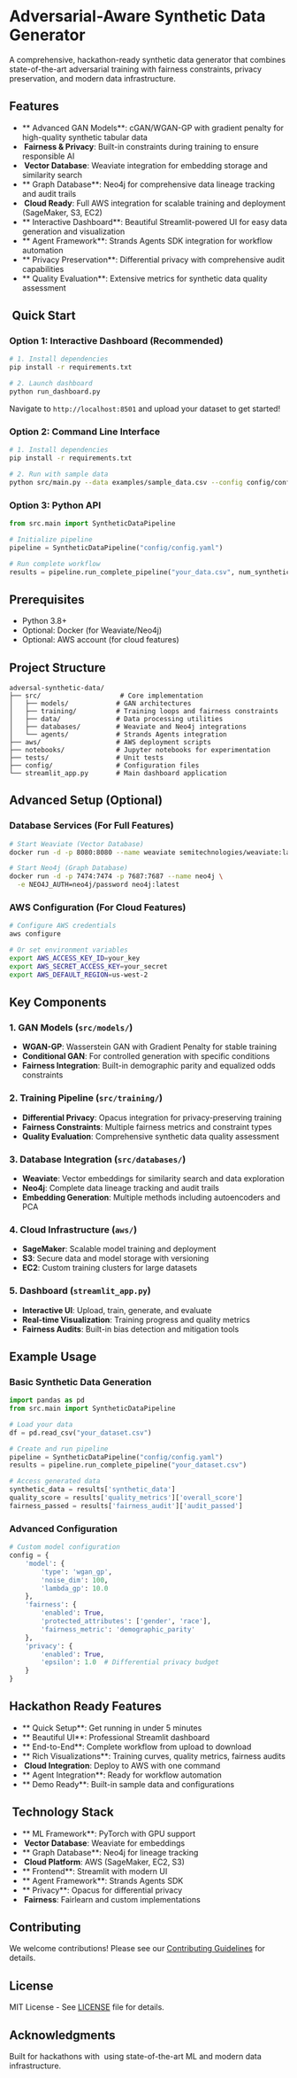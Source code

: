 # Adversarial-Aware Synthetic Data Generator

A comprehensive, hackathon-ready synthetic data generator that combines state-of-the-art adversarial training with fairness constraints, privacy preservation, and modern data infrastructure.

##  Features

- ** Advanced GAN Models**: cGAN/WGAN-GP with gradient penalty for high-quality synthetic tabular data
- **️ Fairness & Privacy**: Built-in constraints during training to ensure responsible AI
- **️ Vector Database**: Weaviate integration for embedding storage and similarity search
- ** Graph Database**: Neo4j for comprehensive data lineage tracking and audit trails
- **️ Cloud Ready**: Full AWS integration for scalable training and deployment (SageMaker, S3, EC2)
- ** Interactive Dashboard**: Beautiful Streamlit-powered UI for easy data generation and visualization
- ** Agent Framework**: Strands Agents SDK integration for workflow automation
- ** Privacy Preservation**: Differential privacy with comprehensive audit capabilities
- ** Quality Evaluation**: Extensive metrics for synthetic data quality assessment

## ‍️ Quick Start

### Option 1: Interactive Dashboard (Recommended)
```bash
# 1. Install dependencies
pip install -r requirements.txt

# 2. Launch dashboard
python run_dashboard.py
```
Navigate to `http://localhost:8501` and upload your dataset to get started!

### Option 2: Command Line Interface
```bash
# 1. Install dependencies
pip install -r requirements.txt

# 2. Run with sample data
python src/main.py --data examples/sample_data.csv --config config/config.yaml --samples 1000
```

### Option 3: Python API
```python
from src.main import SyntheticDataPipeline

# Initialize pipeline
pipeline = SyntheticDataPipeline("config/config.yaml")

# Run complete workflow
results = pipeline.run_complete_pipeline("your_data.csv", num_synthetic_samples=1000)
```

##  Prerequisites

- Python 3.8+
- Optional: Docker (for Weaviate/Neo4j)
- Optional: AWS account (for cloud features)

## Project Structure

```
adversal-synthetic-data/
├── src/                    # Core implementation
│   ├── models/            # GAN architectures
│   ├── training/          # Training loops and fairness constraints
│   ├── data/              # Data processing utilities
│   ├── databases/         # Weaviate and Neo4j integrations
│   └── agents/            # Strands Agents integration
├── aws/                   # AWS deployment scripts
├── notebooks/             # Jupyter notebooks for experimentation
├── tests/                 # Unit tests
├── config/                # Configuration files
└── streamlit_app.py       # Main dashboard application
```

##  Advanced Setup (Optional)

### Database Services (For Full Features)
```bash
# Start Weaviate (Vector Database)
docker run -d -p 8080:8080 --name weaviate semitechnologies/weaviate:latest

# Start Neo4j (Graph Database)
docker run -d -p 7474:7474 -p 7687:7687 --name neo4j \
  -e NEO4J_AUTH=neo4j/password neo4j:latest
```

### AWS Configuration (For Cloud Features)
```bash
# Configure AWS credentials
aws configure

# Or set environment variables
export AWS_ACCESS_KEY_ID=your_key
export AWS_SECRET_ACCESS_KEY=your_secret
export AWS_DEFAULT_REGION=us-west-2
```

##  Key Components

### 1. **GAN Models** (`src/models/`)
- **WGAN-GP**: Wasserstein GAN with Gradient Penalty for stable training
- **Conditional GAN**: For controlled generation with specific conditions
- **Fairness Integration**: Built-in demographic parity and equalized odds constraints

### 2. **Training Pipeline** (`src/training/`)
- **Differential Privacy**: Opacus integration for privacy-preserving training
- **Fairness Constraints**: Multiple fairness metrics and constraint types
- **Quality Evaluation**: Comprehensive synthetic data quality assessment

### 3. **Database Integration** (`src/databases/`)
- **Weaviate**: Vector embeddings for similarity search and data exploration
- **Neo4j**: Complete data lineage tracking and audit trails
- **Embedding Generation**: Multiple methods including autoencoders and PCA

### 4. **Cloud Infrastructure** (`aws/`)
- **SageMaker**: Scalable model training and deployment
- **S3**: Secure data and model storage with versioning
- **EC2**: Custom training clusters for large datasets

### 5. **Dashboard** (`streamlit_app.py`)
- **Interactive UI**: Upload, train, generate, and evaluate
- **Real-time Visualization**: Training progress and quality metrics
- **Fairness Audits**: Built-in bias detection and mitigation tools

##  Example Usage

### Basic Synthetic Data Generation
```python
import pandas as pd
from src.main import SyntheticDataPipeline

# Load your data
df = pd.read_csv("your_dataset.csv")

# Create and run pipeline
pipeline = SyntheticDataPipeline("config/config.yaml")
results = pipeline.run_complete_pipeline("your_dataset.csv")

# Access generated data
synthetic_data = results['synthetic_data']
quality_score = results['quality_metrics']['overall_score']
fairness_passed = results['fairness_audit']['audit_passed']
```

### Advanced Configuration
```python
# Custom model configuration
config = {
    'model': {
        'type': 'wgan_gp',
        'noise_dim': 100,
        'lambda_gp': 10.0
    },
    'fairness': {
        'enabled': True,
        'protected_attributes': ['gender', 'race'],
        'fairness_metric': 'demographic_parity'
    },
    'privacy': {
        'enabled': True,
        'epsilon': 1.0  # Differential privacy budget
    }
}
```

##  Hackathon Ready Features

- ** Quick Setup**: Get running in under 5 minutes
- ** Beautiful UI**: Professional Streamlit dashboard
- ** End-to-End**: Complete workflow from upload to download
- ** Rich Visualizations**: Training curves, quality metrics, fairness audits
- **️ Cloud Integration**: Deploy to AWS with one command
- ** Agent Integration**: Ready for workflow automation
- ** Demo Ready**: Built-in sample data and configurations

## ️ Technology Stack

- ** ML Framework**: PyTorch with GPU support
- **️ Vector Database**: Weaviate for embeddings
- ** Graph Database**: Neo4j for lineage tracking
- **️ Cloud Platform**: AWS (SageMaker, EC2, S3)
- ** Frontend**: Streamlit with modern UI
- ** Agent Framework**: Strands Agents SDK
- ** Privacy**: Opacus for differential privacy
- **️ Fairness**: Fairlearn and custom implementations

##  Contributing

We welcome contributions! Please see our [Contributing Guidelines](CONTRIBUTING.md) for details.

##  License

MIT License - See [LICENSE](LICENSE) file for details.

##  Acknowledgments

Built for hackathons with ️ using state-of-the-art ML and modern data infrastructure.
